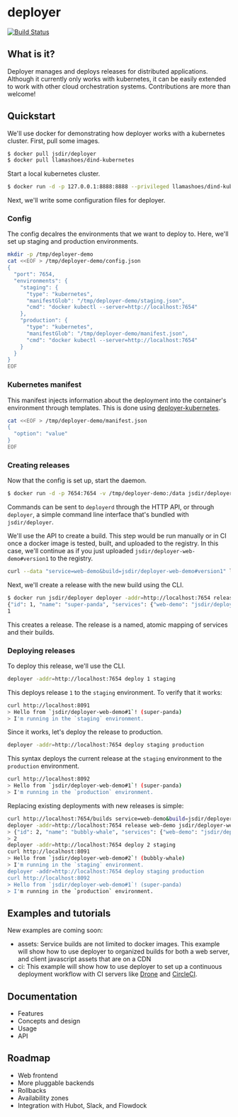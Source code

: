 deployer
========

[![Build Status](https://img.shields.io/circleci/project/jsdir/deployer.svg)](https://travis-ci.org/jsdir/deployer)

## What is it?

Deployer manages and deploys releases for distributed applications. Although it currently only works with kubernetes, it can be easily extended to work with other cloud orchestration systems. Contributions are more than welcome!

## Quickstart

We'll use docker for demonstrating how deployer works with a kubernetes cluster. First, pull some images.

```bash
$ docker pull jsdir/deployer
$ docker pull llamashoes/dind-kubernetes
```

Start a local kubernetes cluster.

```bash
$ docker run -d -p 127.0.0.1:8888:8888 --privileged llamashoes/dind-kubernetes
```

Next, we'll write some configuration files for deployer.

### Config

The config decalres the environments that we want to deploy to. Here, we'll set up staging and production environments.

```bash
mkdir -p /tmp/deployer-demo
cat <<EOF > /tmp/deployer-demo/config.json
{
  "port": 7654,
  "environments": {
    "staging": {
      "type": "kubernetes",
      "manifestGlob": "/tmp/deployer-demo/staging.json",
      "cmd": "docker kubectl --server=http://localhost:7654"
    },
    "production": {
      "type": "kubernetes",
      "manifestGlob": "/tmp/deployer-demo/manifest.json",
      "cmd": "docker kubectl --server=http://localhost:7654"
    }
  }
}
EOF
```

### Kubernetes manifest

This manifest injects information about the deployment into the container's environment through templates. This is done using [deployer-kubernetes](https://github.com/jsdir/deployer-kubernetes).

```bash
cat <<EOF > /tmp/deployer-demo/manifest.json
{
  "option": "value"
}
EOF
```

### Creating releases

Now that the config is set up, start the daemon.

```bash
$ docker run -d -p 7654:7654 -v /tmp/deployer-demo:/data jsdir/deployer deployerd --config /data/config.json
```

Commands can be sent to `deployerd` through the HTTP API, or through `deployer`, a simple command line interface that's bundled with `jsdir/deployer`.

We'll use the API to create a build. This step would be run manually or in CI once a docker image is tested, built, and uploaded to the registry. In this case, we'll continue as if you just uploaded `jsdir/deployer-web-demo#version1` to the registry.

```bash
curl --data "service=web-demo&build=jsdir/deployer-web-demo#version1" localhost:7654/builds
```

Next, we'll create a release with the new build using the CLI.

```bash
$ docker run jsdir/deployer deployer -addr=http://localhost:7654 release web-demo deployer-web-demo#1
{"id": 1, "name": "super-panda", "services": {"web-demo": "jsdir/deployer-web-demo#1"}}
1
```

This creates a release. The release is a named, atomic mapping of services and their builds.

### Deploying releases

To deploy this release, we'll use the CLI.

```bash
deployer -addr=http://localhost:7654 deploy 1 staging
```

This deploys release `1` to the `staging` environment. To verify that it works:

```bash
curl http://localhost:8091
> Hello from `jsdir/deployer-web-demo#1`! (super-panda)
> I'm running in the `staging` environment.
```

Since it works, let's deploy the release to production.

```bash
deployer -addr=http://localhost:7654 deploy staging production
```

This syntax deploys the current release at the `staging` environment to the `production` environment.

```bash
curl http://localhost:8092
> Hello from `jsdir/deployer-web-demo#1`! (super-panda)
> I'm running in the `production` environment.
```

Replacing existing deployments with new releases is simple:

```bash
curl http://localhost:7654/builds service=web-demo&build=jsdir/deployer-web-demo#2
deployer -addr=http://localhost:7654 release web-demo jsdir/deployer-web-demo#2
> {"id": 2, "name": "bubbly-whale", "services": {"web-demo": "jsdir/deployer-web-demo#2"}}
> 2
deployer -addr=http://localhost:7654 deploy 2 staging
curl http://localhost:8091
> Hello from `jsdir/deployer-web-demo#2`! (bubbly-whale)
> I'm running in the `staging` environment.
deployer -addr=http://localhost:7654 deploy staging production
curl http://localhost:8092
> Hello from `jsdir/deployer-web-demo#1`! (super-panda)
> I'm running in the `production` environment.
```

## Examples and tutorials

New examples are coming soon:

- assets: Service builds are not limited to docker images. This example will show how to use deployer to organized builds for both a web server, and client javascript assets that are on a CDN
- ci: This example will show how to use deployer to set up a continuous deployment workflow with CI servers like [Drone](https://github.com/drone/drone) and [CircleCI](https://circleci.com).

## Documentation

- Features
- Concepts and design
- Usage
- API

## Roadmap

- Web frontend
- More pluggable backends
- Rollbacks
- Availability zones
- Integration with Hubot, Slack, and Flowdock
